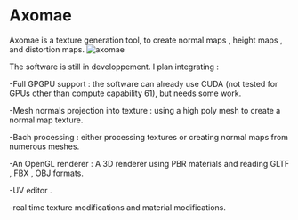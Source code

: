 # Axomae

Axomae is a texture generation tool, to create normal maps , height maps , and distortion maps.
![axomae](https://user-images.githubusercontent.com/18567118/32420417-3cce938a-c28a-11e7-92af-d73961700769.png)



The software is still in developpement. I plan integrating : 

  -Full GPGPU support : the software can already use CUDA (not tested for GPUs other than compute capability 61), but needs some               work.
  
  -Mesh normals projection into texture : using a high poly mesh to create a normal map texture.
  
  -Bach processing : either processing textures or creating normal maps from numerous meshes.
  
  -An OpenGL renderer : A 3D renderer using PBR materials and reading GLTF , FBX , OBJ formats.
  
  -UV editor .
  
  -real time texture modifications and material modifications.
  
